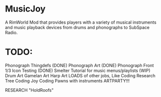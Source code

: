 # MusicJoy
A RimWorld Mod that provides players with a variety of musical instruments and music playback devices from drums and phonographs to SubSpace Radio.


TODO:
=====
Phonograph Thingdefs (DONE)
Phonograph Art (DONE)
Phonograph Front 1/3 Icon Testing (DONE)
Smelter Tutorial for music menus/playlists (WIP)
Drum Art
Gamelan Art
Harp Art
LOADS of other jobs, Like
Coding Research Tree
Coding Joy
Coding Pawns with instruments
ARTPARTY!!!


RESEARCH "HoldRoofs"
